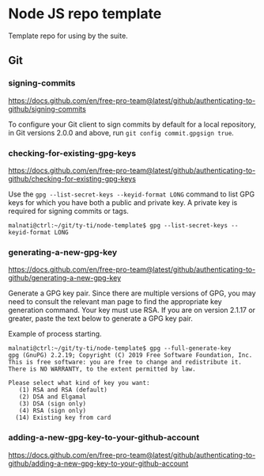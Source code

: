 # Node JS repo template
Template repo for using by the suite.

## Git

### signing-commits
https://docs.github.com/en/free-pro-team@latest/github/authenticating-to-github/signing-commits

To configure your Git client to sign commits by default for a local repository, in Git versions 2.0.0 and above, run `git config commit.gpgsign true`.

### checking-for-existing-gpg-keys
https://docs.github.com/en/free-pro-team@latest/github/authenticating-to-github/checking-for-existing-gpg-keys

Use the `gpg --list-secret-keys --keyid-format LONG` command to list GPG keys for which you have both a public and private key. A private key is required for signing commits or tags.

```
malnati@ctrl:~/git/ty-ti/node-template$ gpg --list-secret-keys --keyid-format LONG
```

### generating-a-new-gpg-key
https://docs.github.com/en/free-pro-team@latest/github/authenticating-to-github/generating-a-new-gpg-key

Generate a GPG key pair. Since there are multiple versions of GPG, you may need to consult the relevant man page to find the appropriate key generation command. Your key must use RSA. If you are on version 2.1.17 or greater, paste the text below to generate a GPG key pair.

Example of process starting.
```
malnati@ctrl:~/git/ty-ti/node-template$ gpg --full-generate-key
gpg (GnuPG) 2.2.19; Copyright (C) 2019 Free Software Foundation, Inc.
This is free software: you are free to change and redistribute it.
There is NO WARRANTY, to the extent permitted by law.

Please select what kind of key you want:
   (1) RSA and RSA (default)
   (2) DSA and Elgamal
   (3) DSA (sign only)
   (4) RSA (sign only)
  (14) Existing key from card
```
### adding-a-new-gpg-key-to-your-github-account
https://docs.github.com/en/free-pro-team@latest/github/authenticating-to-github/adding-a-new-gpg-key-to-your-github-account
